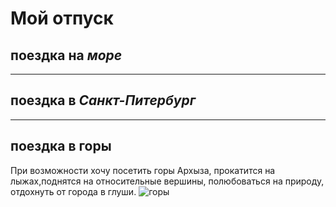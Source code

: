 # Мой отпуск

## поездка на *море*
---
## поездка в _Санкт-Питербург_
---
## поездка в **горы**

При возможности хочу посетить горы Архыза, прокатится на лыжах,поднятся на относительные вершины, полюбоваться на природу, отдохнуть от города в глуши. 
![горы ](%D0%B3%D0%BE%D1%80%D1%8B.jpg)
